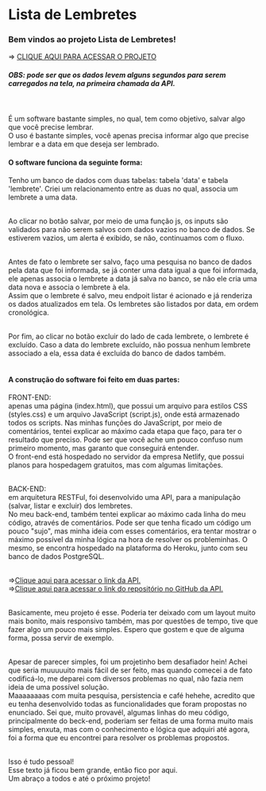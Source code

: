 <h1>Lista de Lembretes</h1>

<h3>Bem vindos ao projeto Lista de Lembretes!</h3>

=> <a href="https://meus-lembretes.netlify.app/" target="blank">CLIQUE AQUI PARA ACESSAR O PROJETO</a>
<h5>OBS: pode ser que os dados levem alguns segundos para serem carregados na tela, na primeira chamada da API.</h5><br>

É um software bastante simples, no qual, tem como objetivo, salvar algo que você precise lembrar. <br>
O uso é bastante simples, você apenas precisa informar algo que precise lembrar e a data em que deseja ser lembrado.<br>

<h4>O software funciona da seguinte forma:</h4>
Tenho um banco de dados com duas tabelas: tabela 'data' e tabela 'lembrete'. Criei um relacionamento entre as duas no qual, associa um lembrete a uma data.<br><br>

Ao clicar no botão salvar, por meio de uma função js, os inputs são validados para não serem salvos com dados vazios no banco de dados. 
Se estiverem vazios, um alerta é exibido, se não, continuamos com o fluxo.<br><br>

Antes de fato o lembrete ser salvo, faço uma pesquisa no banco de dados pela data que foi informada, se já conter uma data igual a que foi informada, ele apenas associa 
o lembrete a data já salva no banco, se não ele cria uma data nova e associa o lembrete à ela.<br>
Assim que o lembrete é salvo, meu endpoit listar é acionado e já renderiza os dados atualizados em tela. Os lembretes são listados por data, em ordem cronológica.<br><br>

Por fim, ao clicar no botão excluir do lado de cada lembrete, o lembrete é excluído. Caso a data do lembrete excluído, não possua nenhum lembrete associado a ela, 
essa data é excluída do banco de dados também.<br><br>


<h4>A construção do software foi feito em duas partes:</h4>
FRONT-END: <br>
apenas uma página (index.html), que possui um arquivo para estilos CSS (styles.css) e um arquivo JavaScript (script.js), onde está armazenado todos os scripts.
Nas minhas funções do JavaScript, por meio de comentários, tentei explicar ao máximo cada etapa que faço, para ter o resultado que preciso. 
Pode ser que você ache um pouco confuso num primeiro momento, mas garanto que conseguirá entender.<br>
O front-end está hospedado no servidor da empresa Netlify, que possui planos para hospedagem gratuitos, mas com algumas limitações.<br><br>

BACK-END: <br>
em arquitetura RESTFul, foi desenvolvido uma API, para a manipulação (salvar, listar e excluir) dos lembretes.<br>
No meu back-end, também tentei explicar ao máximo cada linha do meu código, através de comentários. Pode ser que tenha ficado um código um pouco "sujo", mas minha
ideia com esses comentários, era tentar mostrar o máximo possível da minha lógica na hora de resolver os probleminhas.
O mesmo, se encontra hospedado na plataforma do Heroku, junto com seu banco de dados PostgreSQL.<br><br>

=><a href="https://project-my-notes.herokuapp.com/mynotes/listar" target="_blank">Clique aqui para acessar o link da API.</a><br>
=><a href="https://github.com/rogeriosimsen/lembretes" target="_blank">Clique aqui para acessar o link do repositório no GitHub da API.</a><br><br>

Basicamente, meu projeto é esse. Poderia ter deixado com um layout muito mais bonito, mais responsivo também, mas por questões de tempo, tive que fazer algo um pouco mais simples. Espero que gostem e 
que de alguma forma, possa servir de exemplo. <br><br>

Apesar de parecer simples, foi um projetinho bem desafiador hein! Achei que seria muuuuuito mais fácil de ser feito, mas quando comecei a de fato codificá-lo, me deparei 
com diversos problemas no qual, não fazia nem ideia de uma possível solução. <br>
Maaaaaaaas com muita pesquisa, persistencia e café hehehe, acredito que eu tenha desenvolvido todas as funcionalidades que foram propostas no enunciado. Sei que, muito provavél, algumas linhas do meu código, principalmente do beck-end, poderiam ser feitas de uma forma muito mais simples, enxuta, mas com o conhecimento e lógica que adquiri até agora, foi a forma que eu encontrei para resolver os problemas propostos.<br><br>

Isso é tudo pessoal!<br> 
Esse texto já ficou bem grande, então fico por aqui.<br> 
Um abraço a todos e até o próximo projeto!



